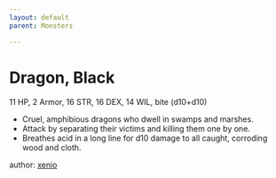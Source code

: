 ```yaml
---
layout: default
parent: Monsters 

--- 
```

# Dragon, Black
11 HP, 2 Armor, 16 STR, 16 DEX, 14 WIL, bite (d10+d10)  
- Cruel, amphibious dragons who dwell in swamps and marshes.  
- Attack by separating their victims and killing them one by one.  
- Breathes acid in a long line for d10 damage to all caught, corroding wood and cloth.  




author: [xenio](https://xenioinabottle.blogspot.com/2021/02/classic-monsters-for-cairnito-part-1.html) 


